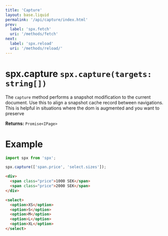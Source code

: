 ```yaml
---
title: 'Capture'
layout: base.liquid
permalink: '/api/capture/index.html'
prev:
  label: 'spx.fetch'
  uri: '/methods/fetch'
next:
  label: 'spx.reload'
  uri: '/methods/reload/'
---
```


# spx.capture `spx.capture(targets: string[])`

The `capture` method performs a snapshot modification to the current document. Use this to align a snapshot cache record between navigations. This is helpful in situations where the dom is augmented and you want to preserve

**Returns:** `Promise<IPage>`

# Example

```js
import spx from 'spx';

spx.capture(['span.price', 'select.sizes']);
```

```html
<div>
  <span class="price">1000 SEK</span>
  <span class="price">2000 SEK</span>
</div>

<select>
  <option>XS</option>
  <option>S</option>
  <option>M</option>
  <option>L</option>
  <option>XL</option>
</select>
```
